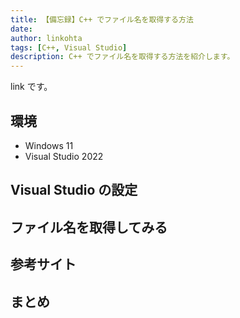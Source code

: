 ```yaml
---
title: 【備忘録】C++ でファイル名を取得する方法
date: 
author: linkohta
tags: [C++, Visual Studio]
description: C++ でファイル名を取得する方法を紹介します。
---
```


link です。

## 環境

- Windows 11
- Visual Studio 2022

## Visual Studio の設定

## ファイル名を取得してみる

## 参考サイト

## まとめ